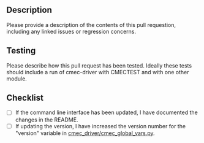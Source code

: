 ## Description
Please provide a description of the contents of this pull requestion, including any linked issues or regression concerns.  

## Testing
Please describe how this pull request has been tested. Ideally these tests should include a run of cmec-driver with CMECTEST and with one other module.

## Checklist 
- [ ] If the command line interface has been updated, I have documented the changes in the README.  
- [ ] If updating the version, I have increased the version number for the "version" variable in [cmec_driver/cmec_global_vars.py](https://github.com/cmecmetrics/cmec-driver/blob/main/cmec_driver/cmec_global_vars.py).
